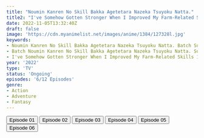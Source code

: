 ```yaml
---
title: "Noumin Kanren No Skill Bakka Agetetara Nazeka Tsuyoku Natta."
title2: "I've Somehow Gotten Stronger When I Improved My Farm-Related Skills"
date: 2022-11-05T13:32:40Z
draft: false
image: 'https://cdn.myanimelist.net/images/anime/1384/127328l.jpg'
keywords:
- Noumin Kanren No Skill Bakka Agetetara Nazeka Tsuyoku Natta. Batch Sub Indo
- Batch Noumin Kanren No Skill Bakka Agetetara Nazeka Tsuyoku Natta. Sub Indo
- I've Somehow Gotten Stronger When I Improved My Farm-Related Skills 12 Episodes Sub Indo
year: '2022'
type: 'TV'
status: 'Ongoing'
episodes: '6/12 Episodes'
genre:
- Action
- Adventure
- Fantasy
---
```


<div class="d-g gg-5 gtc-r ai-c">
<button onclick="window.open('?arc=FIAwO3mp5J_20221002/1/MP4/Kuramanime-NOUAGE-01-480p-Doro','_blank')">Episode 01</button>
<button onclick="window.open('?arc=AmhdX4Ki4N_20221009/2/MP4/Kuramanime-NOUAGE-02-480p-Doro','_blank')">Episode 02</button>
<button onclick="window.open('?arc=9SYNXXBvT5_20221016/3/MP4/Kuramanime-NOUAGE-03-480p-Doro','_blank')">Episode 03</button>
<button onclick="window.open('?arc=PNjsaZYrsj_20221023/4/MP4/Kuramanime-NOUAGE-04-480p-Doro','_blank')">Episode 04</button>
<button onclick="window.open('?arc=nrC1GjEwWF_20221030/5/MP4/Kuramanime-NOUAGE-05-480p-Doro','_blank')">Episode 05</button>
<button onclick="window.open('?arc=20221105_Kusagiri-asia-NouminNatta-06-480p-mp4/Kusagiri.asia_NouminNatta--06_480p','_blank')">Episode 06</button>
</div>